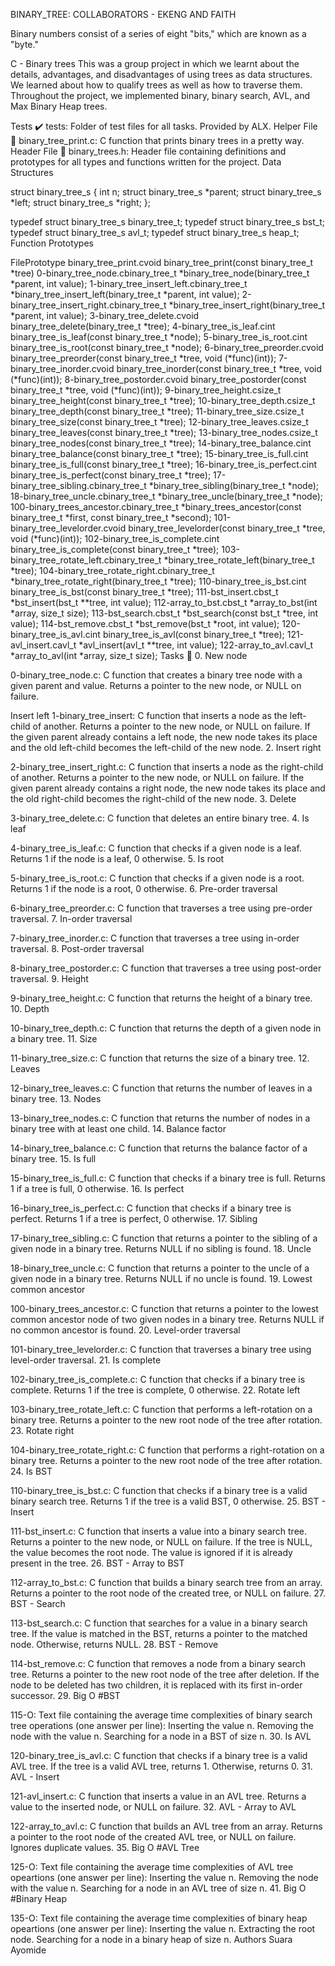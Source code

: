 BINARY_TREE: COLLABORATORS - EKENG AND FAITH

Binary numbers consist of a series of eight "bits," which are known as a "byte."

C - Binary trees This was a group project in which we learnt about the details, advantages, and disadvantages of using trees as data structures. We learned about how to qualify trees as well as how to traverse them. Throughout the project, we implemented binary, binary search, AVL, and Max Binary Heap trees.

Tests ✔️ tests: Folder of test files for all tasks. Provided by ALX. Helper File 🙌 binary_tree_print.c: C function that prints binary trees in a pretty way. Header File 📁 binary_trees.h: Header file containing definitions and prototypes for all types and functions written for the project. Data Structures

struct binary_tree_s { int n; struct binary_tree_s *parent; struct binary_tree_s *left; struct binary_tree_s *right; };

typedef struct binary_tree_s binary_tree_t; typedef struct binary_tree_s bst_t; typedef struct binary_tree_s avl_t; typedef struct binary_tree_s heap_t; Function Prototypes

FilePrototype binary_tree_print.cvoid binary_tree_print(const binary_tree_t *tree) 0-binary_tree_node.cbinary_tree_t *binary_tree_node(binary_tree_t *parent, int value); 1-binary_tree_insert_left.cbinary_tree_t *binary_tree_insert_left(binary_tree_t *parent, int value); 2-binary_tree_insert_right.cbinary_tree_t *binary_tree_insert_right(binary_tree_t *parent, int value); 3-binary_tree_delete.cvoid binary_tree_delete(binary_tree_t *tree); 4-binary_tree_is_leaf.cint binary_tree_is_leaf(const binary_tree_t *node); 5-binary_tree_is_root.cint binary_tree_is_root(const binary_tree_t *node); 6-binary_tree_preorder.cvoid binary_tree_preorder(const binary_tree_t *tree, void (*func)(int)); 7-binary_tree_inorder.cvoid binary_tree_inorder(const binary_tree_t *tree, void (*func)(int)); 8-binary_tree_postorder.cvoid binary_tree_postorder(const binary_tree_t *tree, void (*func)(int)); 9-binary_tree_height.csize_t binary_tree_height(const binary_tree_t *tree); 10-binary_tree_depth.csize_t binary_tree_depth(const binary_tree_t *tree); 11-binary_tree_size.csize_t binary_tree_size(const binary_tree_t *tree); 12-binary_tree_leaves.csize_t binary_tree_leaves(const binary_tree_t *tree); 13-binary_tree_nodes.csize_t binary_tree_nodes(const binary_tree_t *tree); 14-binary_tree_balance.cint binary_tree_balance(const binary_tree_t *tree); 15-binary_tree_is_full.cint binary_tree_is_full(const binary_tree_t *tree); 16-binary_tree_is_perfect.cint binary_tree_is_perfect(const binary_tree_t *tree); 17-binary_tree_sibling.cbinary_tree_t *binary_tree_sibling(binary_tree_t *node); 18-binary_tree_uncle.cbinary_tree_t *binary_tree_uncle(binary_tree_t *node); 100-binary_trees_ancestor.cbinary_tree_t *binary_trees_ancestor(const binary_tree_t *first, const binary_tree_t *second); 101-binary_tree_levelorder.cvoid binary_tree_levelorder(const binary_tree_t *tree, void (*func)(int)); 102-binary_tree_is_complete.cint binary_tree_is_complete(const binary_tree_t *tree); 103-binary_tree_rotate_left.cbinary_tree_t *binary_tree_rotate_left(binary_tree_t *tree); 104-binary_tree_rotate_right.cbinary_tree_t *binary_tree_rotate_right(binary_tree_t *tree); 110-binary_tree_is_bst.cint binary_tree_is_bst(const binary_tree_t *tree); 111-bst_insert.cbst_t *bst_insert(bst_t **tree, int value); 112-array_to_bst.cbst_t *array_to_bst(int *array, size_t size); 113-bst_search.cbst_t *bst_search(const bst_t *tree, int value); 114-bst_remove.cbst_t *bst_remove(bst_t *root, int value); 120-binary_tree_is_avl.cint binary_tree_is_avl(const binary_tree_t *tree); 121-avl_insert.cavl_t *avl_insert(avl_t **tree, int value); 122-array_to_avl.cavl_t *array_to_avl(int *array, size_t size); Tasks 📃 0. New node

0-binary_tree_node.c: C function that creates a binary tree node with a given parent and value. Returns a pointer to the new node, or NULL on failure.

Insert left
1-binary_tree_insert: C function that inserts a node as the left-child of another. Returns a pointer to the new node, or NULL on failure. If the given parent already contains a left node, the new node takes its place and the old left-child becomes the left-child of the new node. 2. Insert right

2-binary_tree_insert_right.c: C function that inserts a node as the right-child of another. Returns a pointer to the new node, or NULL on failure. If the given parent already contains a right node, the new node takes its place and the old right-child becomes the right-child of the new node. 3. Delete

3-binary_tree_delete.c: C function that deletes an entire binary tree. 4. Is leaf

4-binary_tree_is_leaf.c: C function that checks if a given node is a leaf. Returns 1 if the node is a leaf, 0 otherwise. 5. Is root

5-binary_tree_is_root.c: C function that checks if a given node is a root. Returns 1 if the node is a root, 0 otherwise. 6. Pre-order traversal

6-binary_tree_preorder.c: C function that traverses a tree using pre-order traversal. 7. In-order traversal

7-binary_tree_inorder.c: C function that traverses a tree using in-order traversal. 8. Post-order traversal

8-binary_tree_postorder.c: C function that traverses a tree using post-order traversal. 9. Height

9-binary_tree_height.c: C function that returns the height of a binary tree. 10. Depth

10-binary_tree_depth.c: C function that returns the depth of a given node in a binary tree. 11. Size

11-binary_tree_size.c: C function that returns the size of a binary tree. 12. Leaves

12-binary_tree_leaves.c: C function that returns the number of leaves in a binary tree. 13. Nodes

13-binary_tree_nodes.c: C function that returns the number of nodes in a binary tree with at least one child. 14. Balance factor

14-binary_tree_balance.c: C function that returns the balance factor of a binary tree. 15. Is full

15-binary_tree_is_full.c: C function that checks if a binary tree is full. Returns 1 if a tree is full, 0 otherwise. 16. Is perfect

16-binary_tree_is_perfect.c: C function that checks if a binary tree is perfect. Returns 1 if a tree is perfect, 0 otherwise. 17. Sibling

17-binary_tree_sibling.c: C function that returns a pointer to the sibling of a given node in a binary tree. Returns NULL if no sibling is found. 18. Uncle

18-binary_tree_uncle.c: C function that returns a pointer to the uncle of a given node in a binary tree. Returns NULL if no uncle is found. 19. Lowest common ancestor

100-binary_trees_ancestor.c: C function that returns a pointer to the lowest common ancestor node of two given nodes in a binary tree. Returns NULL if no common ancestor is found. 20. Level-order traversal

101-binary_tree_levelorder.c: C function that traverses a binary tree using level-order traversal. 21. Is complete

102-binary_tree_is_complete.c: C function that checks if a binary tree is complete. Returns 1 if the tree is complete, 0 otherwise. 22. Rotate left

103-binary_tree_rotate_left.c: C function that performs a left-rotation on a binary tree. Returns a pointer to the new root node of the tree after rotation. 23. Rotate right

104-binary_tree_rotate_right.c: C function that performs a right-rotation on a binary tree. Returns a pointer to the new root node of the tree after rotation. 24. Is BST

110-binary_tree_is_bst.c: C function that checks if a binary tree is a valid binary search tree. Returns 1 if the tree is a valid BST, 0 otherwise. 25. BST - Insert

111-bst_insert.c: C function that inserts a value into a binary search tree. Returns a pointer to the new node, or NULL on failure. If the tree is NULL, the value becomes the root node. The value is ignored if it is already present in the tree. 26. BST - Array to BST

112-array_to_bst.c: C function that builds a binary search tree from an array. Returns a pointer to the root node of the created tree, or NULL on failure. 27. BST - Search

113-bst_search.c: C function that searches for a value in a binary search tree. If the value is matched in the BST, returns a pointer to the matched node. Otherwise, returns NULL. 28. BST - Remove

114-bst_remove.c: C function that removes a node from a binary search tree. Returns a pointer to the new root node of the tree after deletion. If the node to be deleted has two children, it is replaced with its first in-order successor. 29. Big O #BST

115-O: Text file containing the average time complexities of binary search tree operations (one answer per line): Inserting the value n. Removing the node with the value n. Searching for a node in a BST of size n. 30. Is AVL

120-binary_tree_is_avl.c: C function that checks if a binary tree is a valid AVL tree. If the tree is a valid AVL tree, returns 1. Otherwise, returns 0. 31. AVL - Insert

121-avl_insert.c: C function that inserts a value in an AVL tree. Returns a value to the inserted node, or NULL on failure. 32. AVL - Array to AVL

122-array_to_avl.c: C function that builds an AVL tree from an array. Returns a pointer to the root node of the created AVL tree, or NULL on failure. Ignores duplicate values. 35. Big O #AVL Tree

125-O: Text file containing the average time complexities of AVL tree opeartions (one answer per line): Inserting the value n. Removing the node with the value n. Searching for a node in an AVL tree of size n. 41. Big O #Binary Heap

135-O: Text file containing the average time complexities of binary heap opeartions (one answer per line): Inserting the value n. Extracting the root node. Searching for a node in a binary heap of size n. Authors Suara Ayomide
